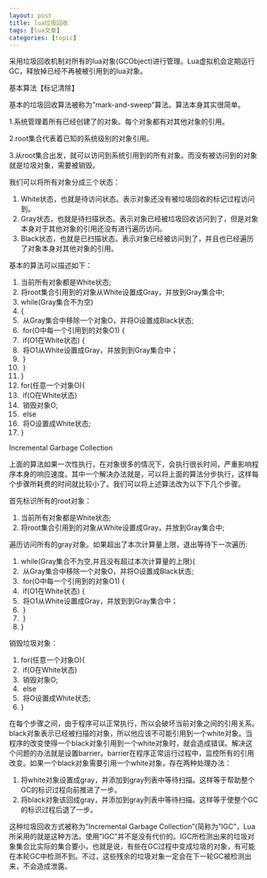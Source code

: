 ```yaml
---
layout: post
title: lua垃圾回收 
tags: [lua文章]
categories: [topic]
---
```

<p>采用垃圾回收机制对所有的lua对象(GCObject)进行管理。Lua虚拟机会定期运行GC，释放掉已经不再被被引用到的lua对象。</p>
<p>基本算法【标记清除】</p>
<p>基本的垃圾回收算法被称为”mark-and-sweep”算法。算法本身其实很简单。</p>
<p>1.系统管理着所有已经创建了的对象。每个对象都有对其他对象的引用。</p>
<p>2.root集合代表着已知的系统级别的对象引用。</p>
<p>3.从root集合出发，就可以访问到系统引用到的所有对象。而没有被访问到的对象就是垃圾对象，需要被销毁。</p>
<p>我们可以将所有对象分成三个状态：</p>
<ol>
<li>White状态，也就是待访问状态。表示对象还没有被垃圾回收的标记过程访问到。</li>
<li>Gray状态，也就是待扫描状态。表示对象已经被垃圾回收访问到了，但是对象本身对于其他对象的引用还没有进行遍历访问。</li>
<li>Black状态，也就是已扫描状态。表示对象已经被访问到了，并且也已经遍历了对象本身对其他对象的引用。</li>
</ol>
<p>基本的算法可以描述如下：</p>
<ol>
<li>当前所有对象都是White状态;  </li>
<li>将root集合引用到的对象从White设置成Gray，并放到Gray集合中;  </li>
<li>while(Gray集合不为空)  </li>
<li>{  </li>
<li>​    从Gray集合中移除一个对象O，并将O设置成Black状态;  </li>
<li>​    for(O中每一个引用到的对象O1) {  </li>
<li>​        if(O1在White状态) {  </li>
<li>​            将O1从White设置成Gray，并放到到Gray集合中；  </li>
<li>​        }  </li>
<li>​    }  </li>
<li>}  </li>
<li>for(任意一个对象O){  </li>
<li>​    if(O在White状态)  </li>
<li>​        销毁对象O;  </li>
<li>​    else  </li>
<li>​        将O设置成White状态;  </li>
<li>}  </li>
</ol>
<p>Incremental Garbage Collection</p>
<p>上面的算法如果一次性执行，在对象很多的情况下，会执行很长时间，严重影响程序本身的响应速度。其中一个解决办法就是，可以将上面的算法分步执行，这样每个步骤所耗费的时间就比较小了。我们可以将上述算法改为以下下几个步骤。</p>
<p>首先标识所有的root对象：</p>
<ol>
<li>当前所有对象都是White状态;  </li>
<li>将root集合引用到的对象从White设置成Gray，并放到Gray集合中;  </li>
</ol>
<p>遍历访问所有的gray对象。如果超出了本次计算量上限，退出等待下一次遍历:</p>
<ol>
<li>while(Gray集合不为空,并且没有超过本次计算量的上限){  </li>
<li>​    从Gray集合中移除一个对象O，并将O设置成Black状态;  </li>
<li>​    for(O中每一个引用到的对象O1) {  </li>
<li>​        if(O1在White状态) {  </li>
<li>​            将O1从White设置成Gray，并放到到Gray集合中；  </li>
<li>​        }  </li>
<li>​    }  </li>
<li>}  </li>
</ol>
<p>销毁垃圾对象：</p>
<ol>
<li>for(任意一个对象O){  </li>
<li>​    if(O在White状态)  </li>
<li>​        销毁对象O;  </li>
<li>​    else  </li>
<li>​        将O设置成White状态;  </li>
<li>}  </li>
</ol>
<p>在每个步骤之间，由于程序可以正常执行，所以会破坏当前对象之间的引用关系。black对象表示已经被扫描的对象，所以他应该不可能引用到一个white对象。当程序的改变使得一个black对象引用到一个white对象时，就会造成错误。解决这个问题的办法就是设置barrier。barrier在程序正常运行过程中，监控所有的引用改变。如果一个black对象需要引用一个white对象，存在两种处理办法：</p>
<ol>
<li>将white对象设置成gray，并添加到gray列表中等待扫描。这样等于帮助整个GC的标识过程向前推进了一步。</li>
<li>将black对象该回成gray，并添加到gray列表中等待扫描。这样等于使整个GC的标识过程后退了一步。</li>
</ol>
<p>这种垃圾回收方式被称为”Incremental Garbage Collection”(简称为”IGC”，Lua所采用的就是这种方法。使用”IGC”并不是没有代价的。IGC所检测出来的垃圾对象集合比实际的集合要小，也就是说，有些在GC过程中变成垃圾的对象，有可能在本轮GC中检测不到。不过，这些残余的垃圾对象一定会在下一轮GC被检测出来，不会造成泄露。</p>